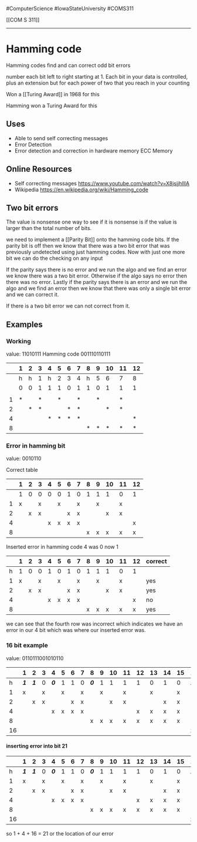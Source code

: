 #ComputerScience  #IowaStateUniversity  #COMS311 


[[COM S 311]] 

---

# Hamming code

Hamming codes find and can correct odd bit errors 

 number each bit left to right starting at 1. Each bit in your data is controlled, plus an extension but for each power of two that you reach in your counting 

Won a [[Turing Award]] in 1968 for this

Hamming won a Turing Award for this 


## Uses
- Able to send self correcting messages
- Error Detection 
- Error detection and correction in hardware memory ECC Memory 

## Online Resources 
- Self correcting messages https://www.youtube.com/watch?v=X8jsijhllIA
- Wikipedia https://en.wikipedia.org/wiki/Hamming_code


## Two bit errors 

The value is nonsense one way to see if it is nonsense is if the value is larger than the total number of bits. 

we need to implement a [[Parity Bit]] onto the hamming code bits. If the parity bit is off then we know that there was a two bit error that was previously undetected using just hamming codes. Now with just one more bit we can do the checking on any input 

If the parity says there is no error and we run the algo and we find an error we know there was a two bit error. Otherwise if the algo says no error then there was no error. Lastly if the parity says there is an error and we run the algo and we find an error then we know that there was only a single bit error and we can correct it. 

If there is a two bit error we can not correct from it. 


## Examples 

### Working
value: 11010111 Hamming code 001110110111

|     | 1   | 2   | 3   | 4   | 5   | 6   | 7   | 8   | 9   | 10  | 11  | 12  |
| --- | --- | --- | --- | --- | --- | --- | --- | --- | --- | --- | --- | --- |
|     | h   | h   | 1   | h   | 2   | 3   | 4   | h   | 5   | 6   | 7   | 8   |
|     | 0   | 0   | 1   | 1   | 1   | 0   | 1   | 1   | 0   | 1   | 1   | 1   |
|     |     |     |     |     |     |     |     |     |     |     |     |     |
| 1   | *   |     | *   |     | *   |     | *   |     | *   |     | *   |     |
| 2   |     | *   | *   |     |     | *   | *   |     |     | *   | *   |     |
| 4   |     |     |     | *   | *   | *   | *   |     |     |     |     | *   |
| 8   |     |     |     |     |     |     |     | *   | *   | *   | *   | *   |


### Error in hamming bit 

value: 0010110

Correct table 

|     | 1   | 2   | 3   | 4   | 5   | 6   | 7   | 8   | 9   | 10  | 11  | 12  |
| --- | --- | --- | --- | --- | --- | --- | --- | --- | --- | --- | --- | --- |
|     | 1   | 0   | 0   | 0   | 0   | 1   | 0   | 1   | 1   | 1   | 0   | 1   |
| 1   | x   |     | x   |     | x   |     | x   |     | x   |     | x   |     |
| 2   |     | x   | x   |     |     | x   | x   |     |     | x   | x   |     |
| 4   |     |     |     | x   | x   | x   | x   |     |     |     |     | x   |
| 8   |     |     |     |     |     |     |     | x   | x   | x   | x   | x   |

Inserted error in hamming code
4 was 0 now 1

|     | 1   | 2   | 3   | 4   | 5   | 6   | 7   | 8   | 9   | 10  | 11  | 12  | correct |
| --- | --- | --- | --- | --- | --- | --- | --- | --- | --- | --- | --- | --- | ------- |
| h   | 1   | 0   | 0   | 1   | 0   | 1   | 0   | 1   | 1   | 1   | 0   | 1   |         | 
| 1   | x   |     | x   |     | x   |     | x   |     | x   |     | x   |     | yes     |
| 2   |     | x   | x   |     |     | x   | x   |     |     | x   | x   |     | yes     |
| 4   |     |     |     | x   | x   | x   | x   |     |     |     |     | x   | no      |
| 8   |     |     |     |     |     |     |     | x   | x   | x   | x   | x   | yes     |


we can see that the fourth row was incorrect which indicates we have an error in our 4 bit which was where our inserted error was.

### 16 bit example 


value: 0110111001010110

|     | 1       | 2       | 3   | 4       | 5   | 6   | 7   | 8       | 9   | 10  | 11  | 12  | 13  | 14  | 15  | 16      | 17  | 18  | 19  | 20  | 21  |
| --- | ------- | ------- | --- | ------- | --- | --- | --- | ------- | --- | --- | --- | --- | --- | --- | --- | ------- | --- | --- | --- | --- | --- |
| h   | ***1*** | ***1*** | 0   | ***0*** | 1   | 1   | 0   | ***0*** | 1   | 1   | 1   | 1   | 0   | 1   | 0   | ***1*** | 1   | 0   | 1   | 1   | 0   |
| 1   | x       |         | x   |         | x   |     | x   |         | x   |     | x   |     | x   |     | x   |         | x   |     | x   |     | x   |
| 2   |         | x       | x   |         |     | x   | x   |         |     | x   | x   |     |     | x   | x   |         |     | x   | x   |     |     |
| 4   |         |         |     | x       | x   | x   | x   |         |     |     |     | x   | x   | x   | x   |         |     |     |     | x   | x   |
| 8   |         |         |     |         |     |     |     | x       | x   | x   | x   | x   | x   | x   | x   |         |     |     |     |     |     |
| 16  |         |         |     |         |     |     |     |         |     |     |     |     |     |     |     | x       | x   | x   | x   | x   | x   |

#### inserting error into bit 21 

|     | 1       | 2       | 3   | 4       | 5   | 6   | 7   | 8       | 9   | 10  | 11  | 12  | 13  | 14  | 15  | 16      | 17  | 18  | 19  | 20  | 21  | correct |
| --- | ------- | ------- | --- | ------- | --- | --- | --- | ------- | --- | --- | --- | --- | --- | --- | --- | ------- | --- | --- | --- | --- | --- | ------- |
| h   | ***1*** | ***1*** | 0   | ***0*** | 1   | 1   | 0   | ***0*** | 1   | 1   | 1   | 1   | 0   | 1   | 0   | ***1*** | 1   | 0   | 1   | 1   | 1   |         |
| 1   | x       |         | x   |         | x   |     | x   |         | x   |     | x   |     | x   |     | x   |         | x   |     | x   |     | x   | no      |
| 2   |         | x       | x   |         |     | x   | x   |         |     | x   | x   |     |     | x   | x   |         |     | x   | x   |     |     | yes     |
| 4   |         |         |     | x       | x   | x   | x   |         |     |     |     | x   | x   | x   | x   |         |     |     |     | x   | x   | no      |
| 8   |         |         |     |         |     |     |     | x       | x   | x   | x   | x   | x   | x   | x   |         |     |     |     |     |     | yes     |
| 16  |         |         |     |         |     |     |     |         |     |     |     |     |     |     |     | x       | x   | x   | x   | x   | x   | no      | 

so 1 + 4 + 16 = 21  or the location of our error 
